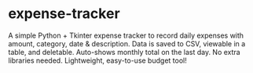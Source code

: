 # expense-tracker
A simple Python + Tkinter expense tracker to record daily expenses with amount, category, date &amp; description. Data is saved to CSV, viewable in a table, and deletable. Auto-shows monthly total on the last day. No extra libraries needed. Lightweight, easy-to-use budget tool!
